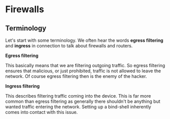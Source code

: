 # Firewalls

## Terminology

Let's start with some terminology. We often hear the words **egress filtering** and **ingress** in connection to talk about firewalls and routers.

**Egress filtering**

This basically means that we are filtering outgoing traffic. So egress filtering ensures that malicious, or just prohibited, traffic is not allowed to leave the network. Of course egress filtering then is the enemy of the hacker.

**Ingress filtering**

This describes filtering traffic coming into the device.  This is far more common than egress filtering as generally there shouldn't be anything but wanted traffic entering the network.  Setting up a bind-shell inherently comes into contact with this issue.


